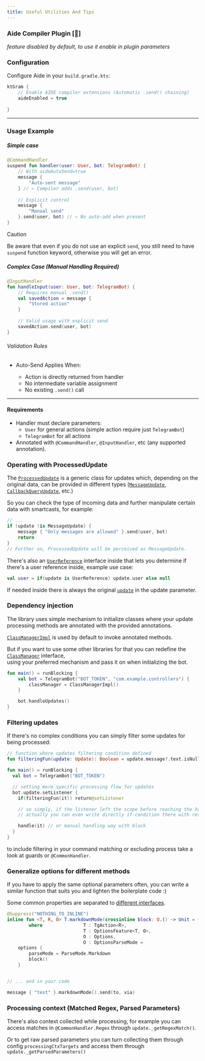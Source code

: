 ```yaml
---
title: Useful Utilities And Tips
---
```


### Aide Compiler Plugin [🔬]

_feature disabled by default, to use it enable in plugin parameters_

### Configuration  
Configure Aide in your `build.gradle.kts`:

```kotlin
ktGram {
    // Enable AIDE compiler extensions (Automatic .send() chaining)
    aideEnabled = true
    
}
```

---

### Usage Example

##### Simple case
```kotlin
@CommandHandler
suspend fun handler(user: User, bot: TelegramBot) {
    // With aideAutoSend=true
    message {
        "Auto-sent message"
    } // ← Compiler adds .send(user, bot)
    
    // Explicit control
    message { 
        "Manual send"
    }.send(user, bot) // ← No auto-add when present
}
```

> [!CAUTION]
> Be aware that even if you do not use an explicit `send`, you still need to have `suspend` function keyword, otherwise you will get an error.

##### Complex Case (Manual Handling Required)

```kotlin
@InputHandler
fun handleInput(user: User, bot: TelegramBot) {
    // Requires manual .send()
    val savedAction = message {
        "Stored action"
    }
    
    // Valid usage with explicit send
    savedAction.send(user, bot)
}
```

###### Validation Rules

* Auto-Send Applies When:

    * Action is directly returned from handler
    * No intermediate variable assignment
    * No existing `.send()` call

---

#### Requirements

- Handler must declare parameters:
  - `User` for general actions (simple action require just `TelegramBot`)
  - `TelegramBot` for all actions
- Annotated with `@CommandHandler`, `@InputHandler`, etc (any supported annotation).

### Operating with ProcessedUpdate

The [`ProcessedUpdate`](https://vendelieu.github.io/telegram-bot/telegram-bot/eu.vendeli.tgbot.types.component/-processed-update/index.html) is a generic class for updates which, depending on the original data, can be provided in different types ([`MessageUpdate`](https://vendelieu.github.io/telegram-bot/telegram-bot/eu.vendeli.tgbot.types.component/-message-update/index.html), [`CallbackQueryUpdate`](https://vendelieu.github.io/telegram-bot/telegram-bot/eu.vendeli.tgbot.types.component/-callback-query-update/index.html), etc.)

So you can check the type of incoming data and further manipulate certain data with smartcasts, for example:

```kotlin
// ...
if (update !is MessageUpdate) {
    message { "Only messages are allowed" }.send(user, bot)
    return
}
// Further on, ProcessedUpdate will be perceived as MessageUpdate.
```

There's also an [`UserReference`](https://vendelieu.github.io/telegram-bot/telegram-bot/eu.vendeli.tgbot.types.component/-user-reference/index.html) interface inside that lets you determine if there's a user reference inside, example use case:

```kotlin
val user = if(update is UserReference) update.user else null

```

If needed inside there is always the original [`update`](https://vendelieu.github.io/telegram-bot/telegram-bot/eu.vendeli.tgbot.types/-update/index.html) in the update parameter.


### Dependency injection

The library uses simple mechanism to initialize classes where your update processing methods are annotated with the provided annotations.

[`ClassManagerImpl`](https://github.com/vendelieu/telegram-bot/blob/master/telegram-bot/src/commonMain/kotlin/eu/vendeli/tgbot/implementations/ClassManagerImpl.kt) is used by default to invoke annotated methods.

But if you want to use some other libraries for that you can redefine the [`ClassManager`](https://vendelieu.github.io/telegram-bot/telegram-bot/eu.vendeli.tgbot.interfaces.ctx/-class-manager/index.html) interface, <br/>using your preferred mechanism and pass it on when initializing the bot.

```kotlin
fun main() = runBlocking {
    val bot = TelegramBot("BOT_TOKEN", "com.example.controllers") {
        classManager = ClassManagerImpl()
    }

    bot.handleUpdates()
}
```

### Filtering updates

If there's no complex conditions you can simply filter some updates for being processed:

```kotlin
// function where updates filtering condition defined
fun filteringFun(update: Update): Boolean = update.message?.text.isNullOrBlank()

fun main() = runBlocking {
  val bot = TelegramBot("BOT_TOKEN")

  // setting more specific processing flow for updates
  bot.update.setListener {
    if(filteringFun(it)) return@setListener

    // so simply, if the listener left the scope before reaching the handler function, that it is filtering.
    // actually you can even write directly if-condition there with return@setListener or extend filtering to separate class.

    handle(it) // or manual handling way with block
  }
}
```

to include filtering in your command matching or excluding process take a look at guards or `@CommonHandler`.

### Generalize options for different methods

If you have to apply the same optional parameters often, you can write a similar function that suits you and lighten the boilerplate code :)

Some common properties are separated to [different interfaces](https://vendelieu.github.io/telegram-bot/telegram-bot/eu.vendeli.tgbot.types.options/-options/index.html).

```kotlin
@Suppress("NOTHING_TO_INLINE")
inline fun <T, R, O> T.markdownMode(crossinline block: O.() -> Unit = {}): T
        where               T : TgAction<R>,
                            T : OptionsFeature<T, O>,
                            O : Options,
                            O : OptionsParseMode =
    options {
        parseMode = ParseMode.Markdown
        block()
    }


// ... and in your code

message { "test" }.markdownMode().send(to, via)

```

### Processing context (Matched Regex, Parsed Parameters)

There's also context collected while processing, for example you can access matches in `@CommonHandler.Regex` through `update._getRegexMatch()`.

Or to get raw parsed parameters you can turn collecting them through config `processingCtxTargets` and access them through `update._getParsedParameters()`
